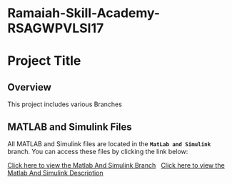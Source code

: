 # Ramaiah-Skill-Academy-RSAGWPVLSI17
# Project Title

## Overview
This project includes various Branches

## MATLAB and Simulink Files
All MATLAB and Simulink files are located in the **`MatLab and Simulink`** branch. You can access these files by clicking the link below:

[Click here to view the Matlab And Simulink Branch](https://github.com/Praveen-Oruganti/Ramaiah-Skill-Academy-RSAGWPVLSI17/blob/matLabAndSimuLink) &nbsp;&nbsp;[Click here to view the Matlab And Simulink Description](https://github.com/Praveen-Oruganti/Ramaiah-Skill-Academy-RSAGWPVLSI17/blob/matLabAndSimuLink/matLab_description.md)
